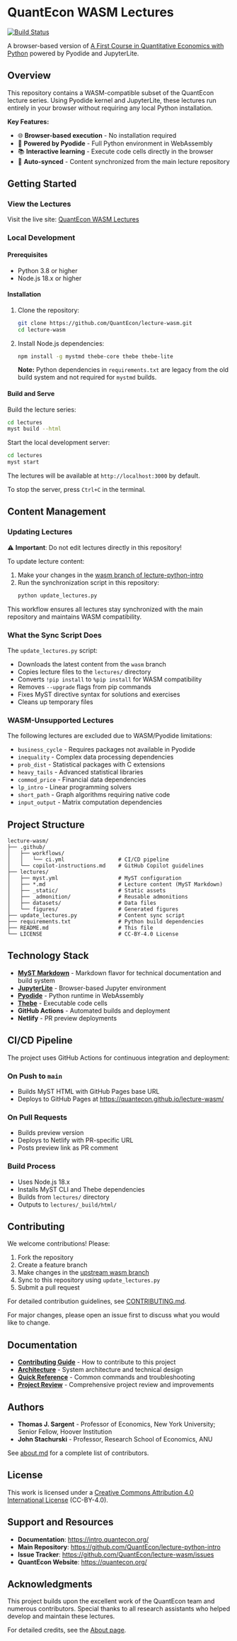 # QuantEcon WASM Lectures

[![Build Status](https://github.com/QuantEcon/lecture-wasm/workflows/Build%20and%20Deploy%20to%20GitHub%20Pages/badge.svg)](https://github.com/QuantEcon/lecture-wasm/actions)

A browser-based version of [A First Course in Quantitative Economics with Python](https://intro.quantecon.org/intro.html) powered by Pyodide and JupyterLite.

## Overview

This repository contains a WASM-compatible subset of the QuantEcon lecture series. Using Pyodide kernel and JupyterLite, these lectures run entirely in your browser without requiring any local Python installation.

**Key Features:**
- 🌐 **Browser-based execution** - No installation required
- 🚀 **Powered by Pyodide** - Full Python environment in WebAssembly
- 📚 **Interactive learning** - Execute code cells directly in the browser
- 🔄 **Auto-synced** - Content synchronized from the main lecture repository

## Getting Started

### View the Lectures

Visit the live site: [QuantEcon WASM Lectures](https://quantecon.github.io/lecture-wasm/)

### Local Development

#### Prerequisites
- Python 3.8 or higher
- Node.js 18.x or higher

#### Installation

1. Clone the repository:
   ```bash
   git clone https://github.com/QuantEcon/lecture-wasm.git
   cd lecture-wasm
   ```

2. Install Node.js dependencies:
   ```bash
   npm install -g mystmd thebe-core thebe thebe-lite
   ```

   **Note:** Python dependencies in `requirements.txt` are legacy from the old build system and not required for `mystmd` builds.

#### Build and Serve

Build the lecture series:
```bash
cd lectures
myst build --html
```

Start the local development server:
```bash
cd lectures
myst start
```

The lectures will be available at `http://localhost:3000` by default.

To stop the server, press `Ctrl+C` in the terminal.

## Content Management

### Updating Lectures

⚠️ **Important**: Do not edit lectures directly in this repository!

To update lecture content:

1. Make your changes in the [wasm branch of lecture-python-intro](https://github.com/QuantEcon/lecture-python-intro/tree/wasm)
2. Run the synchronization script in this repository:
   ```bash
   python update_lectures.py
   ```

This workflow ensures all lectures stay synchronized with the main repository and maintains WASM compatibility.

### What the Sync Script Does

The `update_lectures.py` script:
- Downloads the latest content from the `wasm` branch
- Copies lecture files to the `lectures/` directory  
- Converts `!pip install` to `%pip install` for WASM compatibility
- Removes `--upgrade` flags from pip commands
- Fixes MyST directive syntax for solutions and exercises
- Cleans up temporary files

### WASM-Unsupported Lectures

The following lectures are excluded due to WASM/Pyodide limitations:

- `business_cycle` - Requires packages not available in Pyodide
- `inequality` - Complex data processing dependencies
- `prob_dist` - Statistical packages with C extensions
- `heavy_tails` - Advanced statistical libraries
- `commod_price` - Financial data dependencies
- `lp_intro` - Linear programming solvers
- `short_path` - Graph algorithms requiring native code
- `input_output` - Matrix computation dependencies

## Project Structure

```
lecture-wasm/
├── .github/
│   ├── workflows/
│   │   └── ci.yml                 # CI/CD pipeline
│   └── copilot-instructions.md    # GitHub Copilot guidelines
├── lectures/
│   ├── myst.yml                   # MyST configuration
│   ├── *.md                       # Lecture content (MyST Markdown)
│   ├── _static/                   # Static assets
│   ├── _admonition/               # Reusable admonitions
│   ├── datasets/                  # Data files
│   └── figures/                   # Generated figures
├── update_lectures.py             # Content sync script
├── requirements.txt               # Python build dependencies
├── README.md                      # This file
└── LICENSE                        # CC-BY-4.0 License
```

## Technology Stack

- **[MyST Markdown](https://mystmd.org/)** - Markdown flavor for technical documentation and build system
- **[JupyterLite](https://jupyterlite.readthedocs.io/)** - Browser-based Jupyter environment
- **[Pyodide](https://pyodide.org/)** - Python runtime in WebAssembly
- **[Thebe](https://thebe.readthedocs.io/)** - Executable code cells
- **GitHub Actions** - Automated builds and deployment
- **Netlify** - PR preview deployments

## CI/CD Pipeline

The project uses GitHub Actions for continuous integration and deployment:

### On Push to `main`
- Builds MyST HTML with GitHub Pages base URL
- Deploys to GitHub Pages at https://quantecon.github.io/lecture-wasm/

### On Pull Requests  
- Builds preview version
- Deploys to Netlify with PR-specific URL
- Posts preview link as PR comment

### Build Process
- Uses Node.js 18.x
- Installs MyST CLI and Thebe dependencies
- Builds from `lectures/` directory
- Outputs to `lectures/_build/html/`

## Contributing

We welcome contributions! Please:

1. Fork the repository
2. Create a feature branch
3. Make changes in the [upstream wasm branch](https://github.com/QuantEcon/lecture-python-intro/tree/wasm)
4. Sync to this repository using `update_lectures.py`
5. Submit a pull request

For detailed contribution guidelines, see [CONTRIBUTING.md](docs/CONTRIBUTING.md).

For major changes, please open an issue first to discuss what you would like to change.

## Documentation

- **[Contributing Guide](docs/CONTRIBUTING.md)** - How to contribute to this project
- **[Architecture](docs/ARCHITECTURE.md)** - System architecture and technical design
- **[Quick Reference](docs/QUICK_REFERENCE.md)** - Common commands and troubleshooting
- **[Project Review](docs/PROJECT_REVIEW.md)** - Comprehensive project review and improvements

## Authors

- **Thomas J. Sargent** - Professor of Economics, New York University; Senior Fellow, Hoover Institution
- **John Stachurski** - Professor, Research School of Economics, ANU

See [about.md](lectures/about.md) for a complete list of contributors.

## License

This work is licensed under a [Creative Commons Attribution 4.0 International License](LICENSE) (CC-BY-4.0).

## Support and Resources

- **Documentation**: https://intro.quantecon.org/
- **Main Repository**: https://github.com/QuantEcon/lecture-python-intro  
- **Issue Tracker**: https://github.com/QuantEcon/lecture-wasm/issues
- **QuantEcon Website**: https://quantecon.org/

## Acknowledgments

This project builds upon the excellent work of the QuantEcon team and numerous contributors. Special thanks to all research assistants who helped develop and maintain these lectures.

For detailed credits, see the [About page](lectures/about.md).

